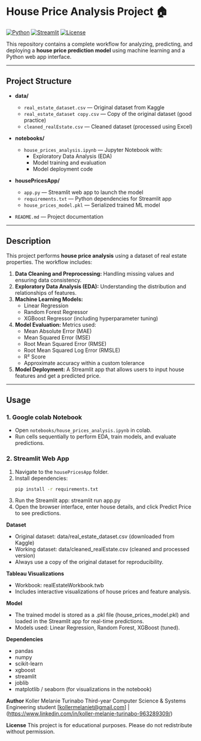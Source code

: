 # House Price Analysis Project 🏠

[![Python](https://img.shields.io/badge/Python-3.10-blue)](https://www.python.org/)
[![Streamlit](https://img.shields.io/badge/Streamlit-App-orange)](https://streamlit.io/)
[![License](https://img.shields.io/badge/License-Educational-green)](LICENSE)

This repository contains a complete workflow for analyzing, predicting, and deploying a **house price prediction model** using machine learning and a Python web app interface.

---

## Project Structure

- **data/**
  - `real_estate_dataset.csv` — Original dataset from Kaggle  
  - `real_estate_dataset copy.csv` — Copy of the original dataset (good practice)  
  - `cleaned_realEstate.csv` — Cleaned dataset (processed using Excel)  

- **notebooks/**
  - `house_prices_analysis.ipynb` — Jupyter Notebook with:  
    - Exploratory Data Analysis (EDA)  
    - Model training and evaluation  
    - Model deployment code  

- **housePricesApp/**
  - `app.py` — Streamlit web app to launch the model  
  - `requirements.txt` — Python dependencies for Streamlit app  
  - `house_prices_model.pkl` — Serialized trained ML model  

- `README.md` — Project documentation  


---

## Description

This project performs **house price analysis** using a dataset of real estate properties. The workflow includes:

1. **Data Cleaning and Preprocessing:** Handling missing values and ensuring data consistency.
2. **Exploratory Data Analysis (EDA):** Understanding the distribution and relationships of features.
3. **Machine Learning Models:**
   - Linear Regression
   - Random Forest Regressor
   - XGBoost Regressor (including hyperparameter tuning)
4. **Model Evaluation:** Metrics used:
   - Mean Absolute Error (MAE)
   - Mean Squared Error (MSE)
   - Root Mean Squared Error (RMSE)
   - Root Mean Squared Log Error (RMSLE)
   - R² Score
   - Approximate accuracy within a custom tolerance
5. **Model Deployment:** A Streamlit app that allows users to input house features and get a predicted price.

---

## Usage

### 1. Google colab Notebook
- Open `notebooks/house_prices_analysis.ipynb` in colab.
- Run cells sequentially to perform EDA, train models, and evaluate predictions.

### 2. Streamlit Web App
1. Navigate to the `housePricesApp` folder.
2. Install dependencies:
    ```bash
    pip install -r requirements.txt
3. Run the Streamlit app:
    streamlit run app.py
4. Open the browser interface, enter house details, and click Predict Price to see predictions.

**Dataset**
- Original dataset: data/real_estate_dataset.csv (downloaded from Kaggle)
- Working dataset: data/cleaned_realEstate.csv (cleaned and processed version)
- Always use a copy of the original dataset for reproducibility.

**Tableau Visualizations**
- Workbook: realEstateWorkbook.twb
- Includes interactive visualizations of house prices and feature analysis.

**Model**
- The trained model is stored as a .pkl file (house_prices_model.pkl) and loaded in the Streamlit app for real-time predictions.
- Models used: Linear Regression, Random Forest, XGBoost (tuned).

**Dependencies**
- pandas
- numpy
- scikit-learn
- xgboost
- streamlit
- joblib
- matplotlib / seaborn (for visualizations in the notebook)

**Author**
Koller Melanie Turinabo
Third-year Computer Science & Systems Engineering student
[kollermelaniet@gmail.com] | (https://www.linkedin.com/in/koller-melanie-turinabo-963289309/)

**License**
This project is for educational purposes. Please do not redistribute without permission.

